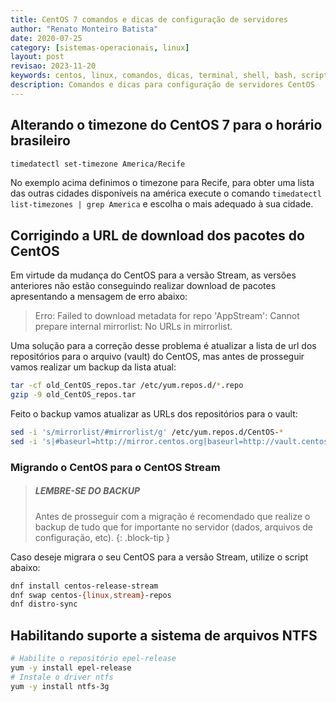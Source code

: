 ```yaml
---
title: CentOS 7 comandos e dicas de configuração de servidores
author: "Renato Monteiro Batista"
date: 2020-07-25
category: [sistemas-operacionais, linux]
layout: post
revisao: 2023-11-20
keywords: centos, linux, comandos, dicas, terminal, shell, bash, script, linha de comando, terminal, console, guia rápido
description: Comandos e dicas para configuração de servidores CentOS
---
```


## Alterando o timezone do CentOS 7 para o horário brasileiro

```bash
timedatectl set-timezone America/Recife
```

No exemplo acima definimos o timezone para Recife, para obter uma lista das outras cidades disponíveis na américa execute o comando `timedatectl list-timezones | grep America` e escolha o mais adequado à sua cidade.

## Corrigindo a URL de download dos pacotes do CentOS

Em virtude da mudança do CentOS para a versão Stream, as versões anteriores não estão conseguindo realizar download de pacotes apresentando a mensagem de erro abaixo:

> Erro: Failed to download metadata for repo 'AppStream': Cannot prepare internal mirrorlist: No URLs in mirrorlist.

Uma solução para a correção desse problema é atualizar a lista de url dos repositórios para o arquivo (vault) do CentOS, mas antes de prosseguir vamos realizar um backup da lista atual:

```bash
tar -cf old_CentOS_repos.tar /etc/yum.repos.d/*.repo
gzip -9 old_CentOS_repos.tar
```

Feito o backup vamos atualizar as URLs dos repositórios para o vault:

```bash
sed -i 's/mirrorlist/#mirrorlist/g' /etc/yum.repos.d/CentOS-*
sed -i 's|#baseurl=http://mirror.centos.org|baseurl=http://vault.centos.org|g' /etc/yum.repos.d/CentOS-*
```

### Migrando o CentOS para o CentOS Stream

> ##### LEMBRE-SE DO BACKUP
>
> Antes de prosseguir com a migração é recomendado que realize o backup de tudo que for importante no servidor (dados, arquivos de configuração, etc).
{: .block-tip }

Caso deseje migrara o seu CentOS para a versão Stream, utilize o script abaixo:

```bash
dnf install centos-release-stream
dnf swap centos-{linux,stream}-repos
dnf distro-sync
```

## Habilitando suporte a sistema de arquivos NTFS

```bash
# Habilite o repositório epel-release
yum -y install epel-release
# Instale o driver ntfs
yum -y install ntfs-3g
```